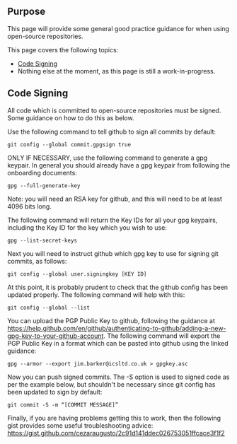 ## Purpose

This page will provide some general good practice guidance for when using open-source repositories.

This page covers the following topics:
* [Code Signing](#code_signing)
* Nothing else at the moment, as this page is still a work-in-progress.

## Code Signing

All code which is committed to open-source repositories must be signed. Some guidance on how to do this as below.

Use the following command to tell github to sign all commits by default:

`git config --global commit.gpgsign true`

ONLY IF NECESSARY, use the following command to generate a gpg keypair. In general you should already have a gpg keypair from following the onboarding documents:

`gpg --full-generate-key`

Note: you will need an RSA key for github, and this will need to be at least 4096 bits long.

The following command will return the Key IDs for all your gpg keypairs, including the Key ID for the key which you wish to use:

`gpg --list-secret-keys`

Next you will need to instruct github which gpg key to use for signing git commits, as follows:

`git config --global user.signingkey [KEY ID]`

At this point, it is probably prudent to check that the github config has been updated properly. The following command will help with this:

`git config --global --list`

You can upload the PGP Public Key to github, following the guidance at https://help.github.com/en/github/authenticating-to-github/adding-a-new-gpg-key-to-your-github-account. The following command will export the PGP Public Key in a format which can be pasted into github using the linked guidance:

`gpg --armor --export jim.barker@icsltd.co.uk > gpgkey.asc`

Now you can push signed commits. The -S option is used to signed code as per the example below, but shouldn't be necessary since git config has been updated to sign by default:

`git commit -S -m “[COMMIT MESSAGE]”`

Finally, if you are having problems getting this to work, then the following gist provides some useful troubleshooting advice: https://gist.github.com/cezaraugusto/2c91d141ddec026753051ffcace3f1f2
